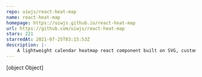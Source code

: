 ```yaml
---
repo: uiwjs/react-heat-map
name: react-heat-map
homepage: https://uiwjs.github.io/react-heat-map
url: https://github.com/uiwjs/react-heat-map
stars: 221
starredAt: 2021-07-25T03:15:53Z
description: |-
    A lightweight calendar heatmap react component built on SVG, customizable version of GitHub's contribution graph.
---
```


[object Object]
